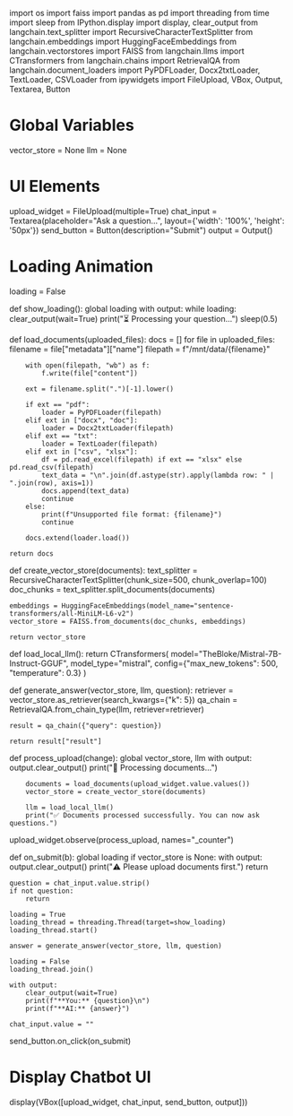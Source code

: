 import os
import faiss
import pandas as pd
import threading
from time import sleep
from IPython.display import display, clear_output
from langchain.text_splitter import RecursiveCharacterTextSplitter
from langchain.embeddings import HuggingFaceEmbeddings
from langchain.vectorstores import FAISS
from langchain.llms import CTransformers
from langchain.chains import RetrievalQA
from langchain.document_loaders import PyPDFLoader, Docx2txtLoader, TextLoader, CSVLoader
from ipywidgets import FileUpload, VBox, Output, Textarea, Button

# Global Variables
vector_store = None
llm = None

# UI Elements
upload_widget = FileUpload(multiple=True)
chat_input = Textarea(placeholder="Ask a question...", layout={'width': '100%', 'height': '50px'})
send_button = Button(description="Submit")
output = Output()

# Loading Animation
loading = False

def show_loading():
    global loading
    with output:
        while loading:
            clear_output(wait=True)
            print("⏳ Processing your question...")
            sleep(0.5)

def load_documents(uploaded_files):
    docs = []
    for file in uploaded_files:
        filename = file["metadata"]["name"]
        filepath = f"/mnt/data/{filename}"
        
        with open(filepath, "wb") as f:
            f.write(file["content"])
        
        ext = filename.split(".")[-1].lower()
        
        if ext == "pdf":
            loader = PyPDFLoader(filepath)
        elif ext in ["docx", "doc"]:
            loader = Docx2txtLoader(filepath)
        elif ext == "txt":
            loader = TextLoader(filepath)
        elif ext in ["csv", "xlsx"]:
            df = pd.read_excel(filepath) if ext == "xlsx" else pd.read_csv(filepath)
            text_data = "\n".join(df.astype(str).apply(lambda row: " | ".join(row), axis=1))
            docs.append(text_data)
            continue
        else:
            print(f"Unsupported file format: {filename}")
            continue
        
        docs.extend(loader.load())
    
    return docs

def create_vector_store(documents):
    text_splitter = RecursiveCharacterTextSplitter(chunk_size=500, chunk_overlap=100)
    doc_chunks = text_splitter.split_documents(documents)

    embeddings = HuggingFaceEmbeddings(model_name="sentence-transformers/all-MiniLM-L6-v2")
    vector_store = FAISS.from_documents(doc_chunks, embeddings)
    
    return vector_store

def load_local_llm():
    return CTransformers(
        model="TheBloke/Mistral-7B-Instruct-GGUF",
        model_type="mistral",
        config={"max_new_tokens": 500, "temperature": 0.3}
    )

def generate_answer(vector_store, llm, question):
    retriever = vector_store.as_retriever(search_kwargs={"k": 5})
    qa_chain = RetrievalQA.from_chain_type(llm, retriever=retriever)
    
    result = qa_chain({"query": question})
    
    return result["result"]

def process_upload(change):
    global vector_store, llm
    with output:
        output.clear_output()
        print("🔄 Processing documents...")

        documents = load_documents(upload_widget.value.values())
        vector_store = create_vector_store(documents)

        llm = load_local_llm()
        print("✅ Documents processed successfully. You can now ask questions.")

upload_widget.observe(process_upload, names="_counter")

def on_submit(b):
    global loading
    if vector_store is None:
        with output:
            output.clear_output()
            print("⚠️ Please upload documents first.")
        return
    
    question = chat_input.value.strip()
    if not question:
        return

    loading = True
    loading_thread = threading.Thread(target=show_loading)
    loading_thread.start()

    answer = generate_answer(vector_store, llm, question)

    loading = False
    loading_thread.join()

    with output:
        clear_output(wait=True)
        print(f"**You:** {question}\n")
        print(f"**AI:** {answer}")

    chat_input.value = ""

send_button.on_click(on_submit)

# Display Chatbot UI
display(VBox([upload_widget, chat_input, send_button, output]))
